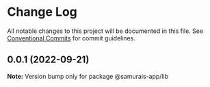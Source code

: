 # Change Log

All notable changes to this project will be documented in this file.
See [Conventional Commits](https://conventionalcommits.org) for commit guidelines.

## 0.0.1 (2022-09-21)

**Note:** Version bump only for package @samurais-app/lib
